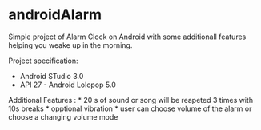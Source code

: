 # androidAlarm

Simple project of Alarm Clock on Android with some additionall features helping you weake up in the morning.

Project specification:
  * Android STudio 3.0
  * API 27 - Android Lolopop 5.0
  
  Additional Features :
     * 20 s of sound or song  will be reapeted 3 times with 10s breaks
     * opptional vibration
     * user can choose volume of the alarm or choose a changing volume mode
